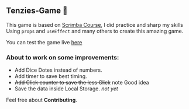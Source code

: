 ## Tenzies-Game 🎲

This game is based on [Scrimba Course](https://scrimba.com/playlist/p5aNKh5 "scrimba"), I did practice and sharp my skills
Using `props` and `useEffect` and many others to create this amazing game.

You can test the game live [here](https://amminn.github.io/Tenzies-Project/ "here")

### About to work on some improvements:
- Add Dice Dotes instead of numbers.
- Add timer to save best timing.
- ~~Add Click counter to save the less Click~~ note Good idea
- Save the data inside Local Storage. *not yet*

Feel free about **Contributing**.